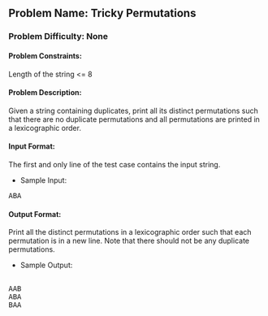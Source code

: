 ## Problem Name: Tricky Permutations
### Problem Difficulty: None
#### Problem Constraints: 
Length of the string <= 8


#### Problem Description:
Given a string containing duplicates, print all its distinct permutations such that there are no duplicate permutations and all permutations are printed in a lexicographic order.
#### Input Format: 
The first and only line of the test case contains the input string.

* Sample Input: 
<pre>
ABA
</pre>

#### Output Format: 
Print all the distinct permutations in a lexicographic order such that each permutation is in a new line. Note that there should not be any duplicate permutations.

* Sample Output:
<pre> 
AAB
ABA
BAA
</pre>